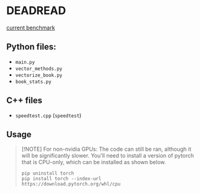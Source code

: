# DEADREAD

[current benchmark](https://pilot1782.org/benchmark)

## Python files:
- `main.py`
- `vector_methods.py`
- `vectorize_book.py`
- `book_stats.py`

## C++ files
- `speedtest.cpp` (`speedtest`)

## Usage

> [!NOTE] For non-nvidia GPUs:
> The code can still be ran, although it will be significantly slower. You'll need to install a version of pytorch that is CPU-only, which can be installed as shown below.
 > ```
> pip uninstall torch
> pip install torch --index-url https://download.pytorch.org/whl/cpu
> ```